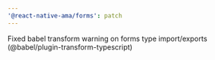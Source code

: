 ```yaml
---
'@react-native-ama/forms': patch
---
```


Fixed babel transform warning on forms type import/exports (@babel/plugin-transform-typescript)
